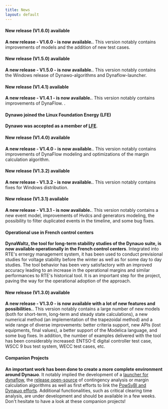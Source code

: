 ```yaml
---
title: News
layout: default
---
```

<!--
    Except where otherwise noted, content in this website is Copyright (c)
    2015-2020, RTE (http://www.rte-france.com) and licensed under a
    CC-BY-4.0 (https://creativecommons.org/licenses/by/4.0/)
    license. All rights reserved.
-->
<a name="V1.6.0Release"></a>

#### New release (V1.6.0) available

**A new release - V1.6.0 - is now available.**. This version notably contains improvements of models and the addition of new test cases.

<a name="V1.5.0Release"></a>

#### New release (V1.5.0) available

**A new release - V1.5.0 - is now available.**. This version notably contains the Windows release of Dynawo-algorithms and Dynaflow-launcher.

<a name="V1.4.1Release"></a>

#### New release (V1.4.1) available

**A new release - V1.4.1 - is now available.**. This version notably contains improvements of DynaFlow.
.
<a name="DynawoInLFE"></a>

#### Dynawo joined the Linux Foundation Energy (LFE)

**Dynawo was accepted as a member of [LFE](https://www.lfenergy.org/)**. 

<a name="V1.4.0Release"></a>

#### New release (V1.4.0) available

**A new release - V1.4.0 - is now available.**. This version notably contains improvements of DynaFlow modeling and optimizations of the margin calculation algorithm.

<a name="V1.3.2Release"></a>

#### New release (V1.3.2) available

**A new release - V1.3.2 - is now available.**. This version notably contains fixes for Windows distribution.

<a name="V1.3.1Release"></a>

#### New release (V1.3.1) available

**A new release - V1.3.1 - is now available.**. This version notably contains a new event model, improvements of Hvdcs and generators modeling, the possibility to filter duplicated events in the timeline, and some bug fixes.

<a name="OperationalUse"></a>

#### Operational use in French control centers

**DynaWaltz, the tool for long-term stability studies of the Dyna&omega;o suite, is now available operationally in the French control centers**. Integrated into RTE's ernergy management system, it has been used to conduct previsional studies for voltage stability before the winter as well as for some day to day studies. The tool behavior has been very satisfactory with an improved accuracy leading to an increase in the operational margins and similar performances to RTE's historical tool. It is an important step for the project, paving the way for the operational adoption of the approach.

<a name="V1.3.0Release"></a>

#### New release (V1.3.0) available

**A new release - V1.3.0 - is now available with a lot of new features and possibilities.**. This version notably contains a large number of new models (both for short-term, long-term and steady state calculations), a new numerical method (an implementation of the trapezoidal method) and a wide range of diverse improvements: better criteria support, new APIs (lost equipments, final values), a better support of the Modelica language, and some bug fixes. In addition, the number of examples delivered with the tool has been considerably increased: ENTSO-E digital controller test case, WSCC 9 bus test system, WECC test cases, etc. 

<a name="Features"></a>

#### Companion Projects

**An important work has been done to create a more complete environment around Dyna&omega;o**. It notably implied the development of a [launcher for dynaflow](https://github.com/dynawo/dynaflow-launcher), the [release open-source](https://github.com/dynawo/dynawo-algorithms) of contingency analysis or margin calculation algorithms as well as first efforts to link the [PowSyBl and Dyna&omega;o efforts](https://github.com/powsybl/powsybl-dynawo). Additional functionalities, such as critical clearing time analysis, are under development and should be available in a few weeks. Don't hesitate to have a look at these companion projects!
